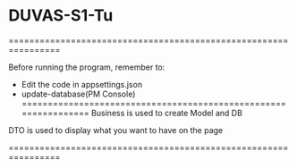# DUVAS-S1-Tu
================================================================

Before running the program, remember to:
- Edit the code in appsettings.json
- update-database(PM Console)
================================================================
Business is used to create Model and DB

DTO is used to display what you want to have on the page

================================================================
